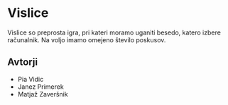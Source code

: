 # Vislice

Vislice so preprosta igra, pri kateri moramo uganiti besedo, katero izbere računalnik. Na voljo imamo omejeno število poskusov.


## Avtorji

* Pia Vidic
* Janez Primerek
* Matjaž Zaveršnik
